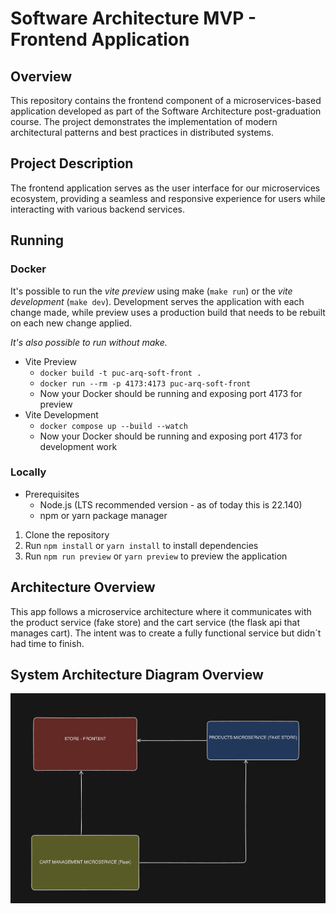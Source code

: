# Software Architecture MVP - Frontend Application

## Overview
This repository contains the frontend component of a microservices-based application developed as part of the Software Architecture post-graduation course. The project demonstrates the implementation of modern architectural patterns and best practices in distributed systems.

## Project Description
The frontend application serves as the user interface for our microservices ecosystem, providing a seamless and responsive experience for users while interacting with various backend services.

## Running

### Docker

It's possible to run the *vite preview* using make (`make run`) or the *vite development* (`make dev`).
Development serves the application with each change made, while preview uses a production build that needs to be rebuilt on each new change applied.

*_It's also possible to run without make._*
- Vite Preview
    - `docker build -t puc-arq-soft-front .` 
    - `docker run --rm -p 4173:4173 puc-arq-soft-front`
    - Now your Docker should be running and exposing port 4173 for preview
- Vite Development
    - `docker compose up --build --watch` 
    - Now your Docker should be running and exposing port 4173 for development work

### Locally

- Prerequisites
    - Node.js (LTS recommended version - as of today this is 22.140)
    - npm or yarn package manager


1. Clone the repository
2. Run `npm install` or `yarn install` to install dependencies
3. Run `npm run preview` or `yarn preview` to preview the application

## Architecture Overview

This app follows a microservice architecture where it communicates with the product service (fake store) and the cart service (the flask api that manages cart). 
The intent was to create a fully functional service but didn´t had time to finish. 


## System Architecture Diagram Overview

![System Architecture](src/assets/arch.png)

